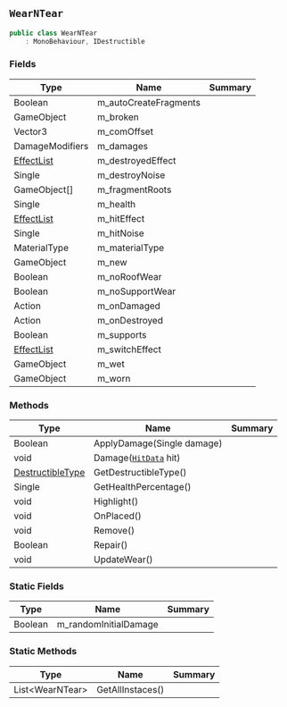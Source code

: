 ## `WearNTear`

```csharp
public class WearNTear
    : MonoBehaviour, IDestructible
```

### Fields

| Type | Name | Summary | 
| --- | --- | --- | 
| Boolean | m_autoCreateFragments |  | 
| GameObject | m_broken |  | 
| Vector3 | m_comOffset |  | 
| DamageModifiers | m_damages |  | 
| [EffectList](./EffectList.md) | m_destroyedEffect |  | 
| Single | m_destroyNoise |  | 
| GameObject[] | m_fragmentRoots |  | 
| Single | m_health |  | 
| [EffectList](./EffectList.md) | m_hitEffect |  | 
| Single | m_hitNoise |  | 
| MaterialType | m_materialType |  | 
| GameObject | m_new |  | 
| Boolean | m_noRoofWear |  | 
| Boolean | m_noSupportWear |  | 
| Action | m_onDamaged |  | 
| Action | m_onDestroyed |  | 
| Boolean | m_supports |  | 
| [EffectList](./EffectList.md) | m_switchEffect |  | 
| GameObject | m_wet |  | 
| GameObject | m_worn |  | 


### Methods

| Type | Name | Summary | 
| --- | --- | --- | 
| Boolean | ApplyDamage(Single damage) |  | 
| void | Damage([`HitData`](./HitData.md) hit) |  | 
| [DestructibleType](./DestructibleType.md) | GetDestructibleType() |  | 
| Single | GetHealthPercentage() |  | 
| void | Highlight() |  | 
| void | OnPlaced() |  | 
| void | Remove() |  | 
| Boolean | Repair() |  | 
| void | UpdateWear() |  | 


### Static Fields

| Type | Name | Summary | 
| --- | --- | --- | 
| Boolean | m_randomInitialDamage |  | 


### Static Methods

| Type | Name | Summary | 
| --- | --- | --- | 
| List&lt;WearNTear&gt; | GetAllInstaces() |  | 


